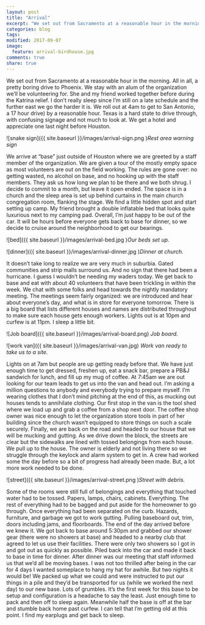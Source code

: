 ```yaml
---
layout: post
title: "Arrival"
excerpt: "We set out from Sacramento at a reasonable hour in the morning. All in all, a pretty boring drive to Phoenix."
categories: blog
tags:
modified: 2017-09-07
image:
  feature: arrival-birdhouse.jpg
comments: true
share: true
---
```


We set out from Sacramento at a reasonable hour in the morning. All in all, a pretty boring drive to Phoenix. We stay with an alum of the organization we’ll be volunteering for. She and my friend worked together before during the Katrina relief. I don’t really sleep since I’m still on a late schedule and the further east we go the harder it is. We roll out at 4am to get to San Antonio, a 17 hour drive) by a reasonable hour. Texas is a hard state to drive through, with confusing signage and not much to look at. We get a hotel and appreciate one last night before Houston.

![snake sign]({{ site.baseurl }}/images/arrival-sign.png )*Rest area warning sign*

We arrive at “base” just outside of Houston where we are greeted by a staff member of the organization. We are given a tour of the mostly empty space as most volunteers are out on the field working. The rules are gone over: no getting wasted, no alcohol on base, and no hooking up with the staff members. They ask us how long we plan to be there and we both shrug. I decide to commit to a month, but leave it open ended. The space is in a church and the sleep area is set up behind curtains in the main church congregation room, flanking the stage. We find a little hidden spot and start setting up camp. My friend brought a double inflatable bed that looks quite luxurious next to my camping pad. Overall, I’m just happy to be out of the car. It will be hours before everyone gets back to base for dinner, so we decide to cruise around the neighborhood to get our bearings.

![bed]({{ site.baseurl }}/images/arrival-bed.jpg )*Our beds set up.*

![dinner]({{ site.baseurl }}/images/arrival-dinner.jpg )*Dinner at church.*

It doesn’t take long to realize we are very much in suburbia. Gated communities and strip malls surround us. And no sign that there had been a hurricane. I guess I wouldn’t be needing my waders today. We get back to base and eat with about 40 volunteers that have been trickling in within the week. We chat with some folks and head towards the nightly mandatory meeting. The meetings seem fairly organized: we are introduced and hear about everyone’s day, and what is in store for everyone tomorrow. There is a big board that lists different houses and names are distributed throughout to make sure each house gets enough workers. Lights out is at 10pm and curfew is at 11pm. I sleep a little bit.

![Job board]({{ site.baseurl }}/images/arrival-board.png)
*Job board.*

![work van]({{ site.baseurl }}/images/arrival-van.jpg)
*Work van ready to take us to a site.*

Lights on at 7am but people are up getting ready before that. We have just enough time to get dressed, freshen up, eat a snack bar, prepare a PB&J sandwich for lunch, and fill up my mug of coffee. At 7:45am we are out looking for our team leads to get us into the van and head out. I’m asking a million questions to anybody and everybody trying to prepare myself. I’m wearing clothes that I don’t mind pitching at the end of this, as mucking out houses tends to annihilate clothing. Our first stop in the van is the tool shed where we load up and grab a coffee from a shop next door. The coffee shop owner was nice enough to let the organization store tools in part of her building since the church wasn’t equipped to store things on such a scale securely. Finally, we are back on the road and headed to our house that we will be mucking and gutting. As we drive down the block, the streets are clear but the sidewalks are lined with tossed belongings from each house. We pull up to the house. The owner is elderly and not living there so we struggle through the keylock and alarm system to get in. A crew had worked some the day before so a bit of progress had already been made. But, a lot more work needed to be done.

![street]({{ site.baseurl }}/images/arrival-street.png )*Street with debris.*

Some of the rooms were still full of belongings and everything that touched water had to be tossed. Papers, lamps, chairs, cabinets. Everything. The rest of everything had to be bagged and put aside for the homeowner to go through. Once everything had been separated on the curb. Hazards, furniture, and garbage we got to work gutting. Pulling baseboard out, trim, doors including jams, and floorboards. The end of the day arrived before we knew it. We got back to base around 5:30pm and grabbed our shower gear (there were no showers at base) and headed to a nearby club that agreed to let us use their facilities. There were only two showers so I got in and got out as quickly as possible. Piled back into the car and made it back to base in time for dinner. After dinner was our meeting that staff informed us that we’d all be moving bases. I was not too thrilled after being in the car for 4 days I wanted someplace to hang my hat for awhile. But two nights it would be! We packed up what we could and were instructed to put our things in a pile and they’d be transported for us (while we worked the next day) to our new base. Lots of grumbles. It’s the first week for this base to be setup and configuration is a headache to say the least. Just enough time to pack and then off to sleep again. Meanwhile half the base is off at the bar and stumble back home past curfew. I can tell that I’m getting old at this point. I find my earplugs and get back to sleep.







